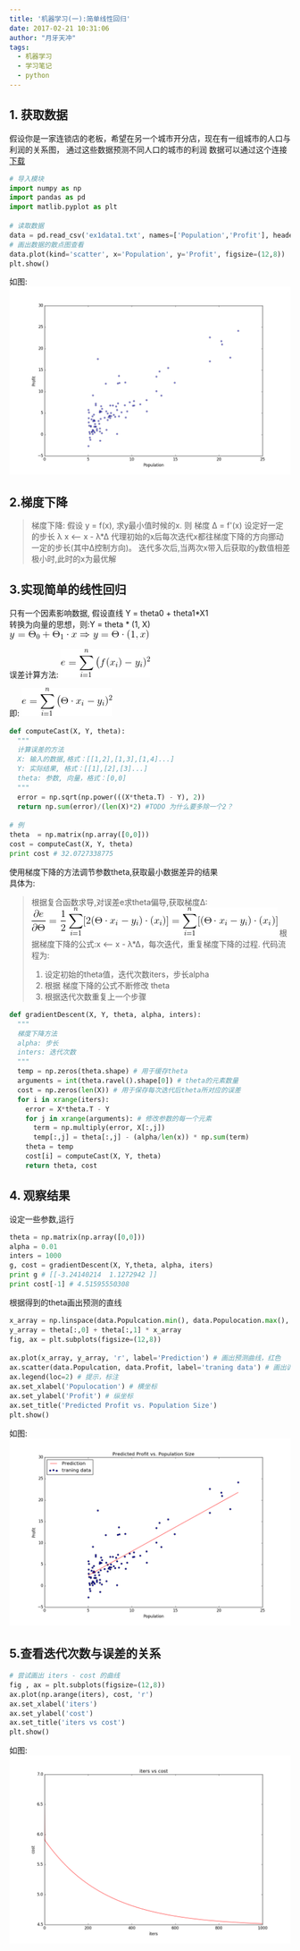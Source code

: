 ```yaml
---
title: '机器学习(一):简单线性回归'
date: 2017-02-21 10:31:06
author: "月牙天冲"
tags:
  - 机器学习
  - 学习笔记
  - python
---
```


## 1. 获取数据
假设你是一家连锁店的老板，希望在另一个城市开分店，现在有一组城市的人口与利润的关系图，
通过这些数据预测不同人口的城市的利润
数据可以通过这个连接[下载](ex1data1.txt)


```python
# 导入模块
import numpy as np
import pandas as pd
import matlib.pyplot as plt

# 读取数据
data = pd.read_csv('ex1data1.txt', names=['Population','Profit'], header=None) #设置列名
# 画出数据的散点图查看
data.plot(kind='scatter', x='Population', y='Profit', figsize=(12,8))
plt.show()
```

如图:  
![example1](机器学习-一-简单线性回归/figure1.png)

## 2.梯度下降

>梯度下降:
>假设 y = f(x), 求y最小值时候的x.
>则 梯度 Δ = f'(x)
>设定好一定的步长 λ
>x <-- x - λ*Δ
>代理初始的x后每次迭代x都往梯度下降的方向挪动一定的步长(其中Δ控制方向)。
>迭代多次后,当两次x带入后获取的y数值相差极小时,此时的x为最优解


## 3.实现简单的线性回归
只有一个因素影响数据, 假设直线 Y = theta0 + theta1*X1  
转换为向量的思想，则:Y = theta * (1, X)
![formula](机器学习-一-简单线性回归/formula4.png)

误差计算方法:
![formula](机器学习-一-简单线性回归/formula1.png)

即:
![formula](机器学习-一-简单线性回归/formula2.png)

```Python
def computeCast(X, Y, theta):
  """
  计算误差的方法
  X: 输入的数据,格式：[[1,2],[1,3],[1,4]...]
  Y: 实际结果, 格式：[[1],[2],[3]...]
  theta: 参数, 向量，格式：[0,0]
  """
  error = np.sqrt(np.power(((X*theta.T) - Y), 2))
  return np.sum(error)/(len(X)*2) #TODO 为什么要多除一个2？

# 例
theta  = np.matrix(np.array([0,0]))
cost = computeCast(X, Y, theta)
print cost # 32.0727338775

```



使用梯度下降的方法调节参数theta,获取最小数据差异的结果  
具体为:

>根据复合函数求导,对误差e求theta偏导,获取梯度Δ:
![formula](机器学习-一-简单线性回归/formula3.png)
> 根据梯度下降的公式:x <-- x - λ*Δ，每次迭代，重复梯度下降的过程.
> 代码流程为:
> 1. 设定初始的theta值，迭代次数iters，步长alpha
> 2. 根据 梯度下降的公式不断修改 theta
> 2. 根据迭代次数重复上一个步骤


```python
def gradientDescent(X, Y, theta, alpha, inters):
  """
  梯度下降方法
  alpha: 步长
  inters: 迭代次数
  """
  temp = np.zeros(theta.shape) # 用于缓存theta
  arguments = int(theta.ravel().shape[0]) # theta的元素数量
  cost = np.zeros(len(X)) # 用于保存每次迭代后theta所对应的误差
  for i in xrange(iters):
    error = X*theta.T - Y
    for j in xrange(arguments): # 修改参数的每一个元素
      term = np.multiply(error, X[:,j])
      temp[:,j] = theta[:,j] - (alpha/len(x)) * np.sum(term)
    theta = temp
    cost[i] = computeCast(X, Y, theta)
    return theta, cost
```
## 4. 观察结果
设定一些参数,运行
```Python
theta = np.matrix(np.array([0,0]))
alpha = 0.01
inters = 1000
g, cost = gradientDescent(X, Y,theta, alpha, iters)
print g # [[-3.24140214  1.1272942 ]]
print cost[-1] # 4.51595550308
```

根据得到的theta画出预测的直线
```python
x_array = np.linspace(data.Populcation.min(), data.Populocation.max(), 1000)
y_array = theta[:,0] + theta[:,1] * x_array
fig, ax = plt.subplots(figsize=(12,8))

ax.plot(x_array, y_array, 'r', label='Prediction') # 画出预测曲线，红色
ax.scatter(data.Populcation, data.Profit, label='traning data') # 画出训练数据
ax.legend(loc=2) # 提示，标注
ax.set_xlabel('Populocation') # 横坐标
ax.set_ylabel('Profit') # 纵坐标
ax.set_title('Predicted Profit vs. Population Size')
plt.show()
```
如图:  
![example2](机器学习-一-简单线性回归/figure2.png)

## 5.查看迭代次数与误差的关系
```python
# 尝试画出 iters - cost 的曲线
fig , ax = plt.subplots(figsize=(12,8))
ax.plot(np.arange(iters), cost, 'r')
ax.set_xlabel('iters')
ax.set_ylabel('cost')
ax.set_title('iters vs cost')
plt.show()
```
如图:  
![example3](机器学习-一-简单线性回归/figure3.png)
